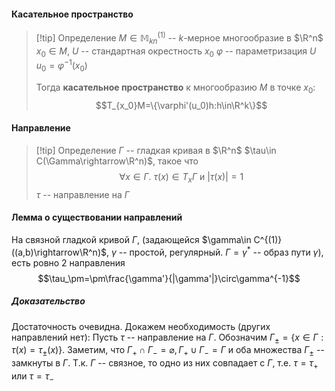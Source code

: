 #### Касательное пространство 
>[!tip] Определение 
>$M\in\mathbb{M}^{(1)}_{kn}$ -- $k$-мерное многообразие в $\R^n$
>$x_0\in M$, $U$ -- стандартная окрестность $x_0$
>$\varphi$ -- параметризация $U$
>$u_0=\varphi^{-1}(x_0)$
>
>Тогда **касательное пространство** к многообразию $M$ в точке $x_0$: $$T_{x_0}M=\{\varphi'(u_0)h:h\in\R^k\}$$
#### Направление
>[!tip] Определение
>$\Gamma$ -- гладкая кривая в $\R^n$
>$\tau\in C(\Gamma\rightarrow\R^n)$, такое что $$\forall x\in\Gamma.\ \tau(x)\in T_x\Gamma \ \text{и} \ |\tau(x)| = 1$$
>$\tau$ -- направление на $\Gamma$
#### Лемма о существовании направлений
На связной гладкой кривой $\Gamma$, (задающейся $\gamma\in C^{(1)}((a,b)\rightarrow\R^n)$, $\gamma$ -- простой, регулярный. $\Gamma = \gamma^*$ -- образ пути $\gamma$), есть ровно 2 направления $$\tau_\pm=\pm\frac{\gamma'}{|\gamma'|}\circ\gamma^{-1}$$
##### Доказательство 
Достаточность очевидна. Докажем необходимость (других направлений нет): 
Пусть $\tau$ -- направление на $\Gamma$. Обозначим $\Gamma_\pm = \{x\in\Gamma:\tau(x)=\tau_\pm(x)\}$. Заметим, что $\Gamma_+\cap\Gamma_-=\varnothing,\Gamma_+\cup\Gamma_-=\Gamma$ и оба множества $\Gamma_\pm$ -- замкнуты в $\Gamma$. Т.к. $\Gamma$ -- связное, то одно из них совпадает с $\Gamma$, т.е. $\tau=\tau_+$ или $\tau=\tau_-$
